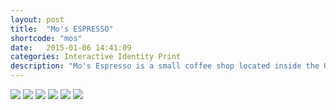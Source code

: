 ```yaml
---
layout: post
title:  "Mo's ESPRESSO"
shortcode: "mos"
date:   2015-01-06 14:41:09
categories: Interactive Identity Print
description: "Mo's Espresso is a small coffee shop located inside the U.S. Coast Guard base in Seattle. I worked closely with the owner, Jennifer Momyer to created a fun and personal brand. We were inspired by her love of vintage typography, the base itself, and her adorable Corgi-Australian Shepard mix named Rosie Blue.</p><p>Updates are coming soon as I am also working on web presence for Mo's."
---
```


<img data-sr src="assets/images/projects/mos/01.jpg" />
<img data-sr src="assets/images/projects/mos/02.jpg" />
<img data-sr src="assets/images/projects/mos/03.jpg" />
<img data-sr src="assets/images/projects/mos/04.jpg" />
<img data-sr src="assets/images/projects/mos/05.jpg" />
<img data-sr src="assets/images/projects/mos/06.jpg" />
